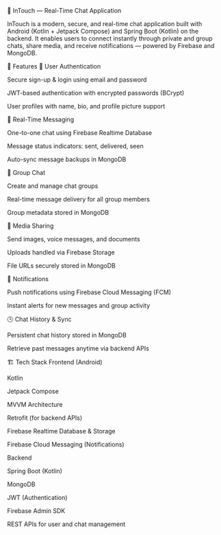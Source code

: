 💬 InTouch — Real-Time Chat Application

InTouch is a modern, secure, and real-time chat application built with Android (Kotlin + Jetpack Compose) and Spring Boot (Kotlin) on the backend.
It enables users to connect instantly through private and group chats, share media, and receive notifications — powered by Firebase and MongoDB.

🚀 Features
👤 User Authentication

Secure sign-up & login using email and password

JWT-based authentication with encrypted passwords (BCrypt)

User profiles with name, bio, and profile picture support

💬 Real-Time Messaging

One-to-one chat using Firebase Realtime Database

Message status indicators: sent, delivered, seen

Auto-sync message backups in MongoDB

👥 Group Chat

Create and manage chat groups

Real-time message delivery for all group members

Group metadata stored in MongoDB

📸 Media Sharing

Send images, voice messages, and documents

Uploads handled via Firebase Storage

File URLs securely stored in MongoDB

🔔 Notifications

Push notifications using Firebase Cloud Messaging (FCM)

Instant alerts for new messages and group activity

🕒 Chat History & Sync

Persistent chat history stored in MongoDB

Retrieve past messages anytime via backend APIs

🏗️ Tech Stack
Frontend (Android)

Kotlin

Jetpack Compose

MVVM Architecture

Retrofit (for backend APIs)

Firebase Realtime Database & Storage

Firebase Cloud Messaging (Notifications)

Backend

Spring Boot (Kotlin)

MongoDB

JWT (Authentication)

Firebase Admin SDK

REST APIs for user and chat management



